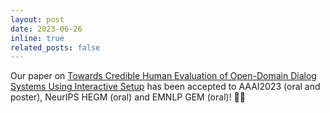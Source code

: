 ```yaml
---
layout: post
date: 2023-06-26
inline: true
related_posts: false
---
```


Our paper on <a href="https://ojs.aaai.org/index.php/AAAI/article/view/26557">Towards Credible Human Evaluation of Open-Domain Dialog Systems Using Interactive Setup</a> has been accepted to AAAI2023 (oral and poster), NeurIPS HEGM (oral) and EMNLP GEM (oral)! :tada::sparkles:

